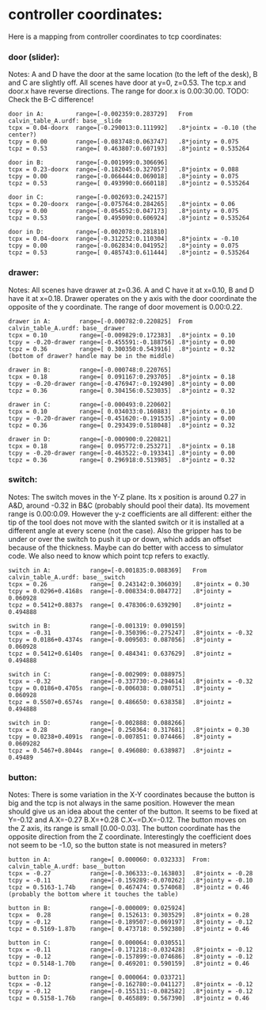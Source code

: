 # controller coordinates:

Here is a mapping from controller coordinates to tcp coordinates:

### door (slider): 

Notes: A and D have the door at the same location (to the left of the desk), B and C are
slightly off. All scenes have door at y=0, z=0.53. The tcp.x and door.x have reverse
directions. The range for door.x is 0.00:30.00. TODO: Check the B-C difference!

```
door in A:         range=[-0.002359:0.283729]	From calvin_table_A.urdf: base__slide
tcpx = 0.04-doorx  range=[-0.290013:0.111992]	.8*jointx = -0.10 (the center?)
tcpy = 0.00        range=[-0.083748:0.063747]	.8*jointy = 0.075
tcpz = 0.53        range=[ 0.463807:0.607193]	.8*jointz = 0.535264

door in B:         range=[-0.001999:0.306696]
tcpx = 0.23-doorx  range=[-0.182045:0.327057]	.8*jointx = 0.088
tcpy = 0.00        range=[-0.066444:0.069018]	.8*jointy = 0.075
tcpz = 0.53        range=[ 0.493990:0.660118]	.8*jointz = 0.535264

door in C:         range=[-0.002693:0.242157]
tcpx = 0.20-doorx  range=[-0.075764:0.284265]	.8*jointx = 0.06
tcpy = 0.00        range=[-0.054552:0.047173]	.8*jointy = 0.075
tcpz = 0.53        range=[ 0.495090:0.606924]	.8*jointz = 0.535264

door in D:         range=[-0.002078:0.281810]
tcpx = 0.04-doorx  range=[-0.312252:0.110304]	.8*jointx = -0.10
tcpy = 0.00        range=[-0.062834:0.041952]	.8*jointy = 0.075
tcpz = 0.53        range=[ 0.485743:0.611444]	.8*jointz = 0.535264
```

### drawer:

Notes: All scenes have drawer at z=0.36. A and C have it at x=0.10, B and D have it at
x=0.18. Drawer operates on the y axis with the door coordinate the opposite of the y
coordinate. The range of door movement is 0.00:0.22.

```
drawer in A:        range=[-0.000782:0.220825]	From calvin_table_A.urdf: base__drawer
tcpx = 0.10         range=[-0.009829:0.172383]	.8*jointx = 0.10
tcpy = -0.20-drawer range=[-0.455591:-0.188756]	.8*jointy = 0.00
tcpz = 0.36         range=[ 0.300350:0.543916]	.8*jointz = 0.32 (bottom of drawer? handle may be in the middle)

drawer in B:        range=[-0.000748:0.220765]
tcpx = 0.18         range=[ 0.091167:0.293705]	.8*jointx = 0.18
tcpy = -0.20-drawer range=[-0.476947:-0.192490]	.8*jointy = 0.00
tcpz = 0.36         range=[ 0.304156:0.523035]	.8*jointz = 0.32

drawer in C:        range=[-0.000493:0.220602]
tcpx = 0.10         range=[ 0.034033:0.160883]	.8*jointx = 0.10
tcpy = -0.20-drawer range=[-0.451620:-0.191535]	.8*jointy = 0.00
tcpz = 0.36         range=[ 0.293439:0.518048]	.8*jointz = 0.32

drawer in D:        range=[-0.000900:0.220821]
tcpx = 0.18         range=[ 0.095772:0.253271]	.8*jointx = 0.18
tcpy = -0.20-drawer range=[-0.463522:-0.193341]	.8*jointy = 0.00
tcpz = 0.36         range=[ 0.296918:0.513985]	.8*jointz = 0.32
```


### switch:

Notes: The switch moves in the Y-Z plane. Its x position is around 0.27 in A&D, around -0.32
in B&C (probably should pool their data). Its movement range is 0.00:0.09. However the y-z
coefficients are all different: either the tip of the tool does not move with the slanted
switch or it is installed at a different angle at every scene (not the case). Also the
gripper has to be under or over the switch to push it up or down, which adds an offset
because of the thickness. Maybe can do better with access to simulator code. We also need to
know which point tcp refers to exactly.

```
switch in A:           range=[-0.001835:0.088369]	From calvin_table_A.urdf: base__switch
tcpx = 0.26            range=[ 0.243142:0.306039]	.8*jointx = 0.30
tcpy = 0.0296+0.4168s  range=[-0.008334:0.084772]	.8*jointy = 0.060928
tcpz = 0.5412+0.8837s  range=[ 0.478306:0.639290]	.8*jointz = 0.494888

switch in B:           range=[-0.001319: 0.090159]
tcpx = -0.31           range=[-0.350396:-0.275247]	.8*jointx = -0.32
tcpy = 0.0186+0.4374s  range=[-0.009503: 0.087056]	.8*jointy = 0.060928
tcpz = 0.5412+0.6140s  range=[ 0.484341: 0.637629]	.8*jointz = 0.494888

switch in C:           range=[-0.002909: 0.088975]
tcpx = -0.32           range=[-0.337730:-0.294614]	.8*jointx = -0.32
tcpy = 0.0186+0.4705s  range=[-0.006038: 0.080751]	.8*jointy = 0.060928
tcpz = 0.5507+0.6574s  range=[ 0.486650: 0.638358]	.8*jointz = 0.494888

switch in D:           range=[-0.002888: 0.088266]
tcpx = 0.28            range=[ 0.250364: 0.317681]	.8*jointx = 0.30
tcpy = 0.0238+0.4091s  range=[-0.007851: 0.074466]	.8*jointy = 0.0609282
tcpz = 0.5467+0.8044s  range=[ 0.496080: 0.638987]	.8*jointz = 0.49489
```


### button:

Notes: There is some variation in the X-Y coordinates because the button is big and the tcp
is not always in the same position. However the mean should give us an idea about the center
of the button. It seems to be fixed at Y=-0.12 and A.X=-0.27 B.X=+0.28 C.X~=D.X=-0.12. The
button moves on the Z axis, its range is small [0.00-0.03]. The button coordinate has the
opposite direction from the Z coordinate. Interestingly the coefficient does not seem to be
-1.0, so the button state is not measured in meters?

```
button in A:           range=[ 0.000060: 0.032333]	From: calvin_table_A.urdf: base__button
tcpx = -0.27           range=[-0.306333:-0.163803]	.8*jointx = -0.28
tcpy = -0.11           range=[-0.159289:-0.070262]	.8*jointy = -0.10
tcpz = 0.5163-1.74b    range=[ 0.467474: 0.574068]	.8*jointz = 0.46 (probably the bottom where it touches the table)

button in B:           range=[-0.000009: 0.025924]
tcpx =  0.28           range=[ 0.152613: 0.303529]	.8*jointx = 0.28
tcpy = -0.12           range=[-0.189507:-0.069197]	.8*jointy = -0.12
tcpz = 0.5169-1.87b    range=[ 0.473718: 0.592380]	.8*jointz = 0.46

button in C:           range=[ 0.000064: 0.030551]
tcpx = -0.11           range=[-0.171218:-0.032428]	.8*jointx = -0.12
tcpy = -0.12           range=[-0.157899:-0.074686]	.8*jointy = -0.12
tcpz = 0.5148-1.70b    range=[ 0.469201: 0.590159]	.8*jointz = 0.46

button in D:           range=[ 0.000064: 0.033721]
tcpx = -0.12           range=[-0.162780:-0.041127]	.8*jointx = -0.12
tcpy = -0.12           range=[-0.155131:-0.082582]	.8*jointy = -0.12
tcpz = 0.5158-1.76b    range=[ 0.465889: 0.567390]	.8*jointz = 0.46
```
